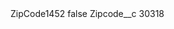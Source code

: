 <?xml version="1.0" encoding="UTF-8"?>
<CustomMetadata xmlns="http://soap.sforce.com/2006/04/metadata" xmlns:xsi="http://www.w3.org/2001/XMLSchema-instance" xmlns:xsd="http://www.w3.org/2001/XMLSchema">
    <label>ZipCode1452</label>
    <protected>false</protected>
    <values>
        <field>Zipcode__c</field>
        <value xsi:type="xsd:string">30318</value>
    </values>
</CustomMetadata>
